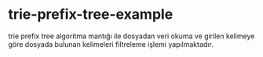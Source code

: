 # trie-prefix-tree-example
trie prefix tree algoritma mantığı ile dosyadan veri okuma ve girilen kelimeye göre dosyada bulunan kelimeleri filtreleme işlemi yapılmaktadır.
